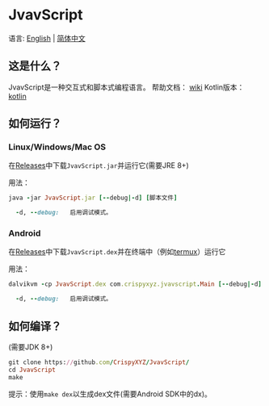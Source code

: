 JvavScript
================

语言: [English](https://github.com/CrispyXYZ/JvavScript/) | [简体中文](https://github.com/CrispyXYZ/JvavScript/blob/main/README-zh.md)

## 这是什么？

JvavScript是一种交互式和脚本式编程语言。
帮助文档： [wiki](https://github.com/CrispyXYZ/JvavScript/wiki/Documentation#%E5%B8%AE%E5%8A%A9%E6%96%87%E6%A1%A3-%E7%AE%80%E4%BD%93%E4%B8%AD%E6%96%87)
Kotlin版本： [kotlin](https://github.com/CrispyXYZ/JvavScript/tree/kotlin)

## 如何运行？

### Linux/Windows/Mac OS

在[Releases](https://github.com/CrispyXYZ/JvavScript/releases/)中下载`JvavScript.jar`并运行它(需要JRE 8+)

用法：
```ruby
java -jar JvavScript.jar [--debug|-d] [脚本文件]

  -d, --debug:   启用调试模式。
```

### Android

在[Releases](https://github.com/crispyXYZ/JvavScript/releases/)中下载`JvavScript.dex`并在终端中（例如[termux](https://termux.com/)）运行它

用法：
```ruby
dalvikvm -cp JvavScript.dex com.crispyxyz.jvavscript.Main [--debug|-d] [脚本文件]

  -d, --debug:   启用调试模式。
```

## 如何编译？

(需要JDK 8+)
```ruby
git clone https://github.com/CrispyXYZ/JvavScript/
cd JvavScript
make
```
提示：使用`make dex`以生成dex文件(需要Android SDK中的dx)。
